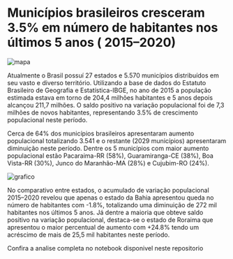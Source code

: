 
# Municípios brasileiros cresceram 3.5% em número de habitantes nos últimos 5 anos ( 2015–2020)

![mapa](https://github.com/rovcosta/Evolucao_Populacional_BR/blob/main/mapa1BR.png)

Atualmente o Brasil possuí 27 estados e 5.570 municípios distribuídos em seu vasto e diverso território. Utilizando a base de dados do Estatuto Brasileiro de Geografia e Estatística-IBGE, no ano de 2015 a população estimada estava em torno de 204,4 milhões habitantes e 5 anos depois alcançou 211,7 milhões. O saldo positivo na variação populacional foi de 7,3 milhões de novos habitantes, representando 3.5% de crescimento populacional neste período.


Cerca de 64% dos municípios brasileiros apresentaram aumento populacional totalizando 3.541 e o restante (2029 municípios) apresentaram diminuição neste período. Dentre os 5 municípios com maior aumento populacional estão Pacaraima-RR (58%), Guaramiranga-CE (38%), Boa Vista-RR (30%), Junco do Maranhão-MA (28%) e Cujubim-RO (24%).

![grafico](https://github.com/rovcosta/Evolucao_Populacional_BR/blob/main/grafico1.png)

No comparativo entre estados, o acumulado de variação populacional 2015–2020 revelou que apenas o estado da Bahia apresentou queda no número de habitantes com -1.8%, totalizando uma diminuição de 272 mil habitantes nos últimos 5 anos. Já dentre a maioria que obteve saldo positivo na variação populacional, destaca-se o estado de Roraima que apresentou o maior percentual de aumento com +24.8% tendo um acréscimo de mais de 25,5 mil habitantes neste período.



Confira a analise completa no notebook disponivel neste repositorio




